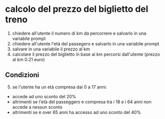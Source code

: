 # calcolo del prezzo del biglietto del treno

1. chiedere all'utente il numero di km da percorrere e salvarlo in una variabile prompt
2. chiedere all'utente l'età del passegero e salvarlo in una variabile prompt
3. salvare in una variabile il prezzo al km 
4. calcolare il prezzo del biglietto in base ai km percorsi dall'utente (prezzo al km 0.21 euro)
## Condizioni 
5. se l'utente ha un età compresa dai 0 a 17 anni:
- accede ad uno sconto del 20%
- altrimenti se l'età del passeggero e compresa tra i 18 e i 64 anni non accede a nessun sconto 
- altrimenti se è over 65 anni ha accesso ad uno sconto del 40%